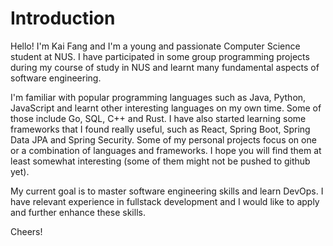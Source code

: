 # Introduction

Hello! I'm Kai Fang and I'm a young and passionate Computer Science student at NUS. I have participated in some group programming projects during my course of study in NUS and learnt many fundamental aspects of software engineering.

I'm familiar with popular programming languages such as Java, Python, JavaScript and learnt other interesting languages on my own time. Some of those include Go, SQL, C++ and Rust. I have also started learning some frameworks that I found really useful, such as React, Spring Boot, Spring Data JPA and Spring Security. Some of my personal projects focus on one or a combination of languages and frameworks. I hope you will find them at least somewhat interesting (some of them might not be pushed to github yet).

 My current goal is to master software engineering skills and learn DevOps. I have relevant experience in fullstack development and I would like to apply and further enhance these skills.

Cheers!

<!---
kflim/kflim is a ✨ special ✨ repository because its `README.md` (this file) appears on your GitHub profile.
You can click the Preview link to take a look at your changes.
--->
